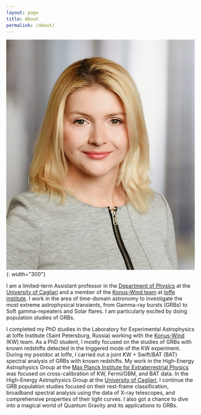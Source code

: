 ```yaml
---
layout: page
title: About
permalink: /about/
---
```


![photo](/assets/images/Bewerbungsfoto1.jpg){: width="300"}

I am a limited-term Assistant professor in the [Department of Physics](https://web.unica.it/unica/en/dip_fisica.page) at the [University of Cagliari](https://en.unica.it/en) and a member of the [Konus-Wind team](http://www.ioffe.ru/LEA/index.html) at [Ioffe institute](https://en.wikipedia.org/wiki/Ioffe_Institute).
I work in the area of time-domain astronomy to investigate the most extreme astrophysical transients, from Gamma-ray bursts (GRBs) to Soft gamma-repeaters and Solar flares. I am particularly excited by doing population studies of GRBs.

I completed my PhD studies in the Laboratory for Experimental Astrophysics at Ioffe Institute (Saint Petersburg, Russia) working with the [Konus-Wind](https://www.ioffe.ru/LEA/kw/index.html) (KW) team.
As a PhD student, I mostly focused on the studies of GRBs with known redshifts detected in the triggered mode of the KW experiment.
During my postdoc at Ioffe, I carried out a joint KW + Swift/BAT (BAT) spectral analysis of GRBs with known redshifts.
My work in the High-Energy Astrophysics Group at the [Max Planck Institute for Extraterrestrial Physics](https://www.mpe.mpg.de/main) was focused on cross-calibration of KW, Fermi/GBM, and BAT data.
In the High-Energy Astrophysics Group at the [University of Cagliari](https://en.unica.it/en), I continue the GRB population studies focused on their rest-frame classification, broadband spectral analysis using the data of X-ray telescopes, and comprehensive properties of their light curves. I also got a chance to dive into a magical world of Quantum Gravity and its applications to GRBs.
